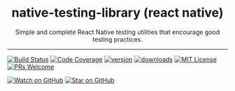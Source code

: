 <div align="center">
  <h1>native-testing-library (react native)</h1>
  <p>Simple and complete React Native testing utilities that encourage good testing practices.</p>
</div>

<hr />

[![Build Status](https://travis-ci.org/bcarroll22/native-testing-library.svg?branch=master)](https://travis-ci.org/bcarroll22/native-testing-library)
[![Code Coverage](https://img.shields.io/codecov/c/github/bcarroll22/native-testing-library.svg?style=flat-square)](https://codecov.io/github/bcarroll22/native-testing-library)
[![version](https://img.shields.io/npm/v/native-testing-library.svg?style=flat-square)](https://www.npmjs.com/package/native-testing-library) 
[![downloads](https://img.shields.io/npm/dm/native-testing-library.svg?style=flat-square)](http://www.npmtrends.com/native-testing-library)
[![MIT License](https://img.shields.io/npm/l/native-testing-library.svg?style=flat-square)](https://github.com/bcarroll22/native-testing-library/blob/master/LICENSE)
[![PRs Welcome](https://img.shields.io/badge/PRs-welcome-brightgreen.svg?style=flat-square)](http://makeapullrequest.com) 

[![Watch on GitHub](https://img.shields.io/github/watchers/bcarroll22/native-testing-library.svg?style=social)](https://github.com/bcarroll22/native-testing-library/watchers)
[![Star on GitHub](https://img.shields.io/github/stars/bcarroll22/native-testing-library.svg?style=social)](https://github.com/bcarroll22/native-testing-library/stargazers)
